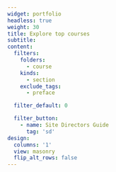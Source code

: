 ```yaml
---
widget: portfolio
headless: true
weight: 30
title: Explore top courses
subtitle:
content:
  filters:
    folders:
      - course
    kinds:
      - section
    exclude_tags:
      - preface

  filter_default: 0

  filter_button:
    - name: Site Directors Guide
      tag: 'sd'
design:
  columns: '1'
  view: masonry
  flip_alt_rows: false
---
```


